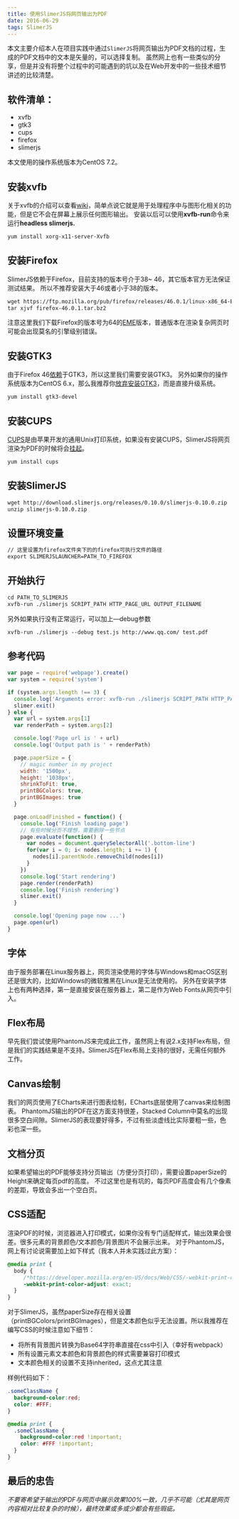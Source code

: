 ```yaml
---
title: 使用SlimerJS将网页输出为PDF
date: 2016-06-29
tags: SlimerJS
---
```


本文主要介绍本人在项目实践中通过`SlimerJS`将网页输出为PDF文档的过程，生成的PDF文档中的文本是矢量的，可以选择复制。
虽然网上也有一些类似的分享，但是并没有将整个过程中的可能遇到的坑以及在Web开发中的一些技术细节讲述的比较清楚。
## 软件清单：
- xvfb
- gtk3
- cups
- firefox
- slimerjs

本文使用的操作系统版本为CentOS 7.2。
## 安装xvfb

关于xvfb的介绍可以查看[wiki](https://en.wikipedia.org/wiki/Xvfb)，简单点说它就是用于处理程序中与图形化相关的功能，但是它不会在屏幕上展示任何图形输出。
安装以后可以使用**xvfb-run**命令来运行**headless slimerjs.**

``` html
yum install xorg-x11-server-Xvfb
```
## 安装Firefox

SlimerJS依赖于Firefox，目前支持的版本号介于38~ 46，其它版本官方无法保证测试结果。
所以不推荐安装大于46或者小于38的版本。

``` html
wget https://ftp.mozilla.org/pub/firefox/releases/46.0.1/linux-x86_64-EME-free/zh-CN/firefox-46.0.1.tar.bz2
tar xjvf firefox-46.0.1.tar.bz2
```

注意这里我们下载Firefox的版本号为64的[EME](https://wiki.mozilla.org/Media/EME)版本，普通版本在渲染复杂网页时可能会出现莫名的引擎级别错误。
## 安装GTK3

由于Firefox 46[依赖](https://www.mozilla.org/en-US/firefox/46.0/system-requirements/)于GTK3，所以这里我们需要安装GTK3。
另外如果你的操作系统版本为CentOS 6.x，那么我推荐你[放弃安装GTK3](http://itvision.altervista.org/compiling-and-installing-gtk3-in-centos6.html)，而是直接升级系统。

``` html
yum install gtk3-devel
```
## 安装CUPS

[CUPS](https://www.cups.org/)是由苹果开发的通用Unix打印系统，如果没有安装CUPS，SlimerJS将网页渲染为PDF的时候将会[挂起](https://docs.slimerjs.org/current/faq.html#on-linux-pdf-rendering-hangs-slimerjs)。

``` html
yum install cups
```
## 安装SlimerJS

``` html
wget http://download.slimerjs.org/releases/0.10.0/slimerjs-0.10.0.zip
unzip slimerjs-0.10.0.zip
```
## 设置环境变量

``` html
// 这里设置为firefox文件夹下的的firefox可执行文件的路径
export SLIMERJSLAUNCHER=PATH_TO_FIREFOX
```
## 开始执行

``` html
cd PATH_TO_SLIMERJS
xvfb-run ./slimerjs SCRIPT_PATH HTTP_PAGE_URL OUTPUT_FILENAME
```

另外如果执行没有正常运行，可以加上—debug参数

``` html
xvfb-run ./slimerjs --debug test.js http://www.qq.com/ test.pdf
```
## 参考代码

``` javascript
var page = require('webpage').create()
var system = require('system')

if (system.args.length !== 3) {
  console.log('Arguments error: xvfb-run ./slimerjs SCRIPT_PATH HTTP_PAGE_URL OUTPUT_FILENAME')
  slimer.exit()
} else {
  var url = system.args[1]
  var renderPath = system.args[2]

  console.log('Page url is ' + url)
  console.log('Output path is ' + renderPath)

  page.paperSize = {
    // magic number in my project
    width: '1500px',
    height: '1038px',
    shrinkToFit: true,
    printBGColors: true,
    printBGImages: true
  }

  page.onLoadFinished = function() {
    console.log('Finish loading page')
    // 有些时候分页不理想，需要删除一些节点
    page.evaluate(function() {
      var nodes = document.querySelectorAll('.bottom-line')
      for(var i = 0; i< nodes.length; i += 1) {
        nodes[i].parentNode.removeChild(nodes[i])
      }
    })
    console.log('Start rendering')
    page.render(renderPath)
    console.log('Finish rendering')
    slimer.exit()
  }

  console.log('Opening page now ...')
  page.open(url)
}
```
## 字体

由于服务部署在Linux服务器上，网页渲染使用的字体与Windows和macOS区别还是很大的，比如Windows的微软雅黑在Linux是无法使用的。
另外在安装字体上也有两种选择，第一是直接安装在服务器上，第二是作为Web Fonts从网页中引入。
## Flex布局

早先我们尝试使用PhantomJS来完成此工作，虽然网上有说2.x支持Flex布局，但是我们的实践结果是不支持。SlimerJS在Flex布局上支持的很好，无需任何额外工作。
## Canvas绘制

我们的网页使用了ECharts来进行图表绘制，ECharts底层使用了canvas来绘制图表。
PhantomJS输出的PDF在这方面支持很差，Stacked Column中莫名的出现很多空白间隙。SlimerJS的表现要好得多，不过有些淡虚线比实际要粗一些，色彩也深一些。
## 文档分页

如果希望输出的PDF能够支持分页输出（方便分页打印），需要设置paperSize的Height来确定每页pdf的高度。
不过这里也是有坑的，每页PDF高度会有几个像素的差距，导致会多出一个空白页。
## CSS适配

渲染PDF的时候，浏览器进入打印模式，如果你没有专门适配样式，输出效果会很差。很多元素的背景颜色/文本颜色/背景图片不会展示出来。
对于PhantomJS，网上有讨论说需要加上如下样式（我本人并未实践过此方案）：

``` css
@media print {
  body {
     /*https://developer.mozilla.org/en-US/docs/Web/CSS/-webkit-print-color-adjust*/
     -webkit-print-color-adjust: exact;
  }
}
```

对于SlimerJS，虽然paperSize存在相关设置（printBGColors/printBGImages），但是文本颜色似乎无法设置。所以我推荐在编写CSS的时候注意如下细节：
- 将所有背景图片转换为Base64字符串直接在css中引入（幸好有webpack）
- 所有设置元素文本颜色和背景颜色的样式需要兼容打印模式
- 文本颜色相关的设置不支持inherited，这点尤其注意

样例代码如下：

``` css
.someClassName {
  background-color:red;
  color: #FFF;
}

@media print {
  .someClassName {
    background-color:red !important;
    color: #FFF !important;
  }
}
```
## 最后的忠告

_不要寄希望于输出的PDF与网页中展示效果100%一致，几乎不可能（尤其是网页内容相对比较复杂的时候），最终效果或多或少都会有些瑕疵。_
